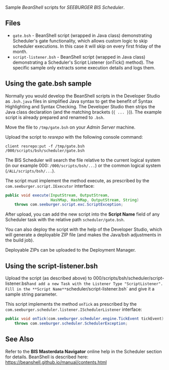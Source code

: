 Sample *BeanShell* scripts for *SEEBURGER BIS Scheduler*.

## Files

* `gate.bsh` - BeanShell script (wrapped in Java class) demonstrating Scheduler's gate functionality, which allows custom logic to skip scheduler executions. In this case it will skip on every first friday of the month.
* `script-listener.bsh` - BeanShell script (wrapped in Java class) demonstrating a Scheduler's Script Listener (onTick() method). The specific sample only extracts some execution details and logs them.

## Using the gate.bsh sample

Normally you would develop the BeanShell scripts in the Developer Studio as `.bsh.java` files in simplified Java syntax to get the benefit of Syntax Highlighting and Syntax Checking. The Developer Studio then strips the Java class declaration (and the matching brackets (`{ ... }`)). The example script is already prepared and renamed to `.bsh`.

Move the file to `/tmp/gate.bsh` on your <em>Admin Server</em> machine.

Upload the script to <em>resrepo</em> with the following console command:

```
client resrepo:put -f /tmp/gate.bsh /000/scripts/bsh/scheduler/gate.bsh
```

The BIS Scheduler will search the file relative to the current logical system (in our example 000: `/000/scripts/bsh/...`) or the common logical system (`/ALL/scripts/bsh/...`). 

The script must implement the method execute, as prescribed by the `com.seeburger.script.IExecutor` interface:

```java
public void execute(InputStream, OutputStream,
                    HashMap, HashMap, OutputStream, String)
    throws com.seeburger.script.exc.ScriptException;
```

After upload, you can add the new script into the **Script Name** field of any Scheduler task with the relative path `scheduler/gate.bsh`.

You can also deploy the script with the help of the Developer Studio, which will generate a deployable ZIP file (and makes the Java/bsh adjustments in the build job).

Deployable ZIPs can be uploaded to the Deployment Manager.

## Using the script-listener.bsh

Upload the script (as described above) to 000/scripts/bsh/scheduler/script-listener.bsh` and add a new Task with the Listener Type "ScriptListener". Fill in the **Script Name** `scheduler/script-listener.bsh` and give it a sample string parameter.

This script implements the method `onTick` as prescribed by the `com.seeburger.scheduler.listener.ISchedulerListener` interface:

```java
public void onTick(com.seeburger.scheduler.engine.TickEvent tickEvent)
    throws com.seeburger.scheduler.SchedulerException;
```

## See Also

Refer to the **BIS Masterdata Navigator** online help in the Scheduler section for details. BeanShell is described here: https://beanshell.github.io/manual/contents.html
